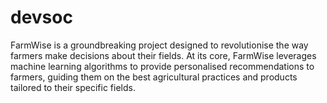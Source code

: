 # devsoc
FarmWise is a groundbreaking project designed to revolutionise the way farmers make decisions about their fields. At its core, FarmWise leverages  machine learning algorithms to provide personalised recommendations to farmers, guiding them on the best agricultural practices and products tailored to their specific fields.
